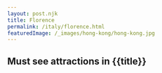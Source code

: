 ```yaml
---
layout: post.njk
title: Florence
permalink: /italy/florence.html
featuredImage: /_images/hong-kong/hong-kong.jpg
---
```

## Must see attractions in {{title}}
